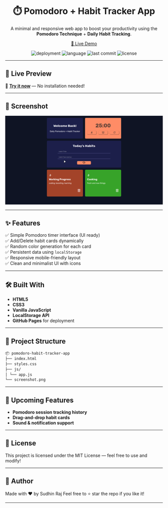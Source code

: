 <h1 align="center">⏱️ Pomodoro + Habit Tracker App</h1>

<p align="center">
  A minimal and responsive web app to boost your productivity using the <strong>Pomodoro Technique</strong> + <strong>Daily Habit Tracking</strong>.
</p>

<p align="center">
  <a href="https://rjsudhin.github.io/pomodoro-habit-tracker-app/" target="_blank">
    🔗 Live Demo
  </a>
</p>

<p align="center">
  <img src="https://img.shields.io/github/deployments/rjsudhin/pomodoro-habit-tracker-app/github-pages?label=Deployment&logo=github&color=brightgreen" alt="deployment" />
  <img src="https://img.shields.io/github/languages/top/rjsudhin/pomodoro-habit-tracker-app?color=blue&logo=javascript" alt="language" />
  <img src="https://img.shields.io/github/last-commit/rjsudhin/pomodoro-habit-tracker-app?color=yellow" alt="last commit" />
  <img src="https://img.shields.io/github/license/rjsudhin/pomodoro-habit-tracker-app?color=orange" alt="license" />
</p>

---

## 🚀 Live Preview

🔗 **[Try it now](https://rjsudhin.github.io/pomodoro-habit-tracker-app/)** — No installation needed!

---

## 📸 Screenshot

![App Screenshot](./images/pomodoro-app.png)


---

## ✨ Features

✅ Simple Pomodoro timer interface (UI ready)  
✅ Add/Delete habit cards dynamically  
✅ Random color generation for each card  
✅ Persistent data using `localStorage`  
✅ Responsive mobile-friendly layout  
✅ Clean and minimalist UI with icons

---

## 🛠️ Built With

- **HTML5**
- **CSS3**
- **Vanilla JavaScript**
- **LocalStorage API**
- **GitHub Pages** for deployment

---

## 📁 Project Structure
```bash
📦 pomodoro-habit-tracker-app
├── index.html
├── styles.css
├── js/
│ └── app.js
└── screenshot.png
```

---

## 🧠 Upcoming Features

- **Pomodoro session tracking history**
- **Drag-and-drop habit cards**
- **Sound & notification support**

---

## 📄 License
This project is licensed under the MIT License — feel free to use and modify!

---

## 🙌 Author

Made with ❤️ by Sudhin Raj
Feel free to ⭐ star the repo if you like it!

---